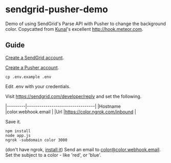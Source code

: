 # sendgrid-pusher-demo

Demo of using SendGrid's Parse API with Pusher to change the background color. Copycatted from [Kunal](https://github.com/kunal732)'s excellent <http://hook.meteor.com>.

## Guide

[Create a SendGrid account](http://sendgrid.com).

[Create a Pusher account](http://pusher.com/).

```
cp .env.example .env
```

Edit .env with your credentials.

Visit <https://sendgrid.com/developer/reply> and set the following.

|---------|---------------------------------|
|Hostname |color.webhook.email              |
|Url      |https://color.ngrok.com/inbound  |

Save it.

```
npm install
node app.js
ngrok -subdomain color 3000
```

(don't have ngrok, [install it](https://ngrok.com))
Send an email to [color@color.webhook.email](mailto:color@color.webhook.email). Set the subject to a color - like 'red', or 'blue'.



